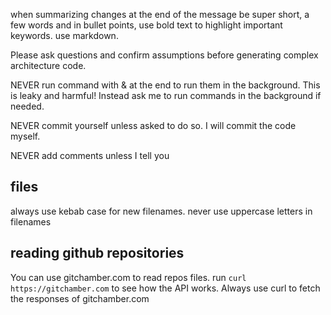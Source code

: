 when summarizing changes at the end of the message be super short, a few words and in bullet points, use bold text to highlight important keywords. use markdown.

Please ask questions and confirm assumptions before generating complex architecture code.

NEVER run command with & at the end to run them in the background. This is leaky and harmful! Instead ask me to run commands in the background if needed.

NEVER commit yourself unless asked to do so. I will commit the code myself.

NEVER add comments unless I tell you

## files

always use kebab case for new filenames. never use uppercase letters in filenames

## reading github repositories

You can use gitchamber.com to read repos files. run `curl https://gitchamber.com` to see how the API works. Always use curl to fetch the responses of gitchamber.com